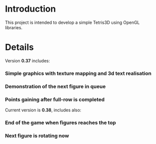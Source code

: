 # Introduction #

This project is intended to develop a simple Tetris3D using OpenGL libraries.

# Details #

Version **0.37** includes:

### Simple graphics with texture mapping and 3d text realisation ###
### Demonstration of the next figure in queue ###
### Points gaining after full-row is completed ###

Current version is **0.38**, includes also:

### End of the game when figures reaches the top ###
### Next figure is rotating now ###